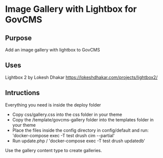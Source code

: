
# Image Gallery with Lightbox for GovCMS

## Purpose
Add an image gallery with lightbox to GovCMS

## Uses
Lightbox 2 by Lokesh Dhakar
https://lokeshdhakar.com/projects/lightbox2/

## Intructions
Everything you need is inside the deploy folder
- Copy css/gallery.css into the css folder in your theme
- Copy the /template/govcms-gallery folder into the templates folder in your theme
- Place the files inside the config directory in config/default and run: 'docker-compose exec -T test drush cim --partial'
- Run update.php / 'docker-compose exec -T test drush updatedb'

Use the gallery content type to create galleries.
